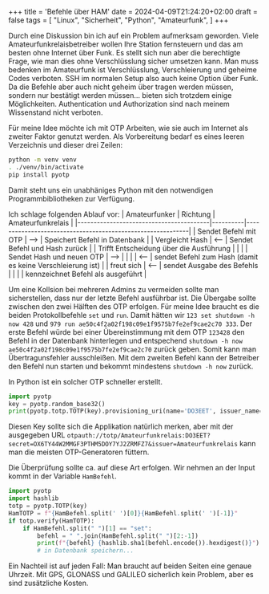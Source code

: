 +++
title = 'Befehle über HAM'
date = 2024-04-09T21:24:20+02:00
draft = false
tags = [
    "Linux",
    "Sicherheit",
    "Python",
    "Amateurfunk",
]
+++

Durch eine Diskussion bin ich auf ein Problem aufmerksam geworden. Viele Amateurfunkrelaisbetreiber wollen Ihre Station fernsteuern und das am besten ohne Internet über Funk. Es stellt sich nun aber die berechtigte Frage, wie man dies ohne Verschlüsslung sicher umsetzen kann. Man muss bedenken im Amateurfunk ist Verschlüsslung, Verschleierung und geheime Codes verboten. SSH im normalen Setup also auch keine Option über Funk. Da die Befehle aber auch nicht geheim über tragen werden müssen, sondern nur bestätigt werden müssen... bieten sich trotzdem einige Möglichkeiten. Authentication und Authorization sind nach meinem Wissenstand nicht verboten.

Für meine Idee möchte ich mit OTP Arbeiten, wie sie auch im Internet als zweiter Faktor genutzt werden. Als Vorbereitung bedarf es eines leeren Verzeichnis und dieser drei Zeilen:
```bash
python -m venv venv
. ./venv/bin/activate
pip install pyotp
```
Damit steht uns ein unabhäniges Python mit den notwendigen Programmbibliotheken zur Verfügung. 

Ich schlage folgenden Ablauf vor:
| Amateurfunker                           | Richtung | Amateurfunkrelais                                          |
|-----------------------------------------|----------|------------------------------------------------------------|
| Sendet Befehl mit OTP                   | -->      | Speichert Befehl in Datenbank                              |
| Vergleicht Hash                         | <--      | Sendet Befehl und Hash zurück                              |
| Trifft Entscheidung über die Ausführung |          |                                                            |
| Sendet Hash und neuen OTP               | -->      |                                                            |
|                                         | <--      | sendet Befehl zum Hash (damit es keine Verschleierung ist) |
| freut sich                              | <--      | sendet Ausgabe des Befehls                                 |
|                                         |          | kennzeichnet Befehl als ausgeführt                         |

Um eine Kollsion bei mehreren Admins zu vermeiden sollte man sicherstellen, dass nur der letzte Befehl ausführbar ist. Die Übergabe sollte zwischen den zwei Hälften des OTP erfolgen. Für meine Idee braucht es die beiden Protokollbefehle `set` und `run`. Damit hätten wir `123 set shutdown -h now 428` und `979 run ae50c4f2a02f198c09e1f9575b7fe2ef9cae2c70 333`. Der erste Befehl würde bei einer Übereinstimmung mit dem OTP `123428` den Befehl in der Datenbank hinterlegen und entspechend `shutdown -h now ae50c4f2a02f198c09e1f9575b7fe2ef9cae2c70` zurück geben. Somit kann man Übertragunsfehler ausschleißen. Mit dem zweiten Befehl kann der Betreiber den Befehl nun starten und bekommt mindestens `shutdown -h now` zurück.

In Python ist ein solcher OTP schneller erstellt.
```python
import pyotp
key = pyotp.random_base32()
print(pyotp.totp.TOTP(key).provisioning_uri(name='DO3EET', issuer_name='Amateurfunkrelais'))
```
Diesen Key sollte sich die Applikation natürlich merken, aber mit der ausgegeben URL `otpauth://totp/Amateurfunkrelais:DO3EET?secret=OX6TY44W2MMGF3PTHM5DOY7YJ2ZRMFZ7&issuer=Amateurfunkrelais` kann man die meisten OTP-Generatoren füttern.

Die Überprüfung sollte ca. auf diese Art erfolgen. Wir nehmen an der Input kommt in der Variable `HamBefehl`.
```python
import pyotp
import hashlib
totp = pyotp.TOTP(key)
HamTOTP = f"{HamBefehl.split(' ')[0]}{HamBefehl.split(' ')[-1]}"
if totp.verify(HamTOTP):
    if HamBefehl.split(" ")[1] == "set":
        befehl = " ".join(HamBefehl.split(" ")[2:-1])
        print(f"{befehl} {hashlib.sha1(befehl.encode()).hexdigest()}")
        # in Datenbank speichern...
```

Ein Nachteil ist auf jeden Fall: Man braucht auf beiden Seiten eine genaue Uhrzeit. Mit GPS, GLONASS und GALILEO sicherlich kein Problem, aber es sind zusätzliche Kosten.
<!-- ToDo: hier fehlen noch ein paar abschließende Worte zur Idee. -->